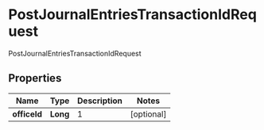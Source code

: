 

# PostJournalEntriesTransactionIdRequest

PostJournalEntriesTransactionIdRequest
## Properties

Name | Type | Description | Notes
------------ | ------------- | ------------- | -------------
**officeId** | **Long** | 1 |  [optional]



